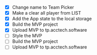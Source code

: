 - [x] Change name to Team Picker
- [x] Make a clear all player from LIST
- [x] Add the App state to the local storage
- [x] Build the MVP project
- [x] Upload MVP to tp.acctech.software
- [ ] Style the MVP
- [ ] Build the MVP project
- [ ] Upload MVP to tp.acctech.software
